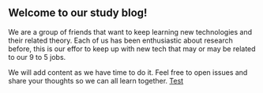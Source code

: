 ## Welcome to our study blog!

We are a group of friends that want to keep learning new technologies and their related theory. Each of us has been enthusiastic about research before, this is our effor to keep up with new tech that may or may be related to our 9 to 5 jobs. 

We will add content as we have time to do it. Feel free to open issues and share your thoughts so we can all learn together.
[Test](test.md)

